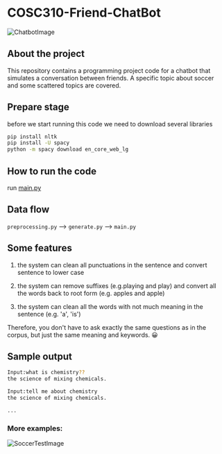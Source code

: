 # COSC310-Friend-ChatBot
![ChatbotImage](https://s3-eu-west-1.amazonaws.com/userlike-cdn-blog/do-i-need-a-chatbot/header-chat-box.png)

## About the project
This repository contains a programming project code for a chatbot that simulates a conversation between friends. 
A specific topic about soccer and some scattered topics are covered.

## Prepare stage
before we start running this code we need to download several libraries
```bash
pip install nltk
pip install -U spacy
python -m spacy download en_core_web_lg
```

## How to run the code
run [main.py](https://github.com/COSC310-A2-Team10/COSC310-Friend-ChatBot/blob/main/main.py)

## Data flow
`preprocessing.py` --> `generate.py` --> `main.py`

## Some features
1. the system can clean all punctuations in the sentence and convert sentence to lower case

2. the system can remove suffixes (e.g.playing and play) and 
convert all the words back to root form (e.g. apples and apple)

3. the system can clean all the words with not much meaning in the sentence (e.g. 'a', 'is')

Therefore, you don't have to ask exactly the same questions as in the corpus,
but just the same meaning and keywords. :grinning:

## Sample output 
```bash
Input:what is chemistry??  
the science of mixing chemicals.
```
```bash
Input:tell me about chemistry  
the science of mixing chemicals.
```
```bash
...
```

### More examples:
![SoccerTestImage](https://raw.githubusercontent.com/COSC310-A2-Team10/COSC310-Friend-ChatBot/main/SoccerTest.PNG)
